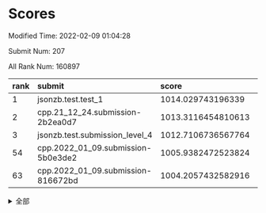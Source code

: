 # Scores

Modified Time: 2022-02-09 01:04:28

Submit Num: 207

All Rank Num: 160897

| rank |               submit               |       score        |       sigma        | pk_num |
| :--- | :--------------------------------- | :----------------- | :----------------- | :----- |
| 1    | jsonzb.test.test_1                 | 1014.029743196339  | 0.8441676285214474 | 3115   |
| 2    | cpp.21_12_24.submission-2b2ea0d7   | 1013.3116454810613 | 0.8155314457125864 | 3109   |
| 3    | jsonzb.test.submission_level_4     | 1012.7106736567764 | 0.8110392959649052 | 3111   |
| 54   | cpp.2022_01_09.submission-5b0e3de2 | 1005.9382472523824 | 0.7329055121676442 | 3109   |
| 63   | cpp.2022_01_09.submission-816672bd | 1004.2057432582916 | 0.7295030984491327 | 3111   |


<details>
<summary>全部</summary>

| rank |                 submit                 |       score        |       sigma        | pk_num |
| :--- | :------------------------------------- | :----------------- | :----------------- | :----- |
| 1    | jsonzb.test.test_1                     | 1014.029743196339  | 0.8441676285214474 | 3115   |
| 2    | cpp.21_12_24.submission-2b2ea0d7       | 1013.3116454810613 | 0.8155314457125864 | 3109   |
| 3    | jsonzb.test.submission_level_4         | 1012.7106736567764 | 0.8110392959649052 | 3111   |
| 4    | gobigger.level_3.submission_level_3_43 | 1011.5727225908316 | 0.7778915283009978 | 3106   |
| 5    | gobigger.level_3.submission_level_3_5  | 1011.4036725396237 | 0.7595567878722368 | 3117   |
| 6    | gobigger.level_3.submission_level_3_18 | 1011.3345157712591 | 0.772563855709299  | 3111   |
| 7    | gobigger.level_3.submission_level_3_19 | 1011.3176302111366 | 0.7679579385841331 | 3111   |
| 8    | gobigger.level_3.submission_level_3_38 | 1011.0963529615074 | 0.7894866397401722 | 3112   |
| 9    | gobigger.level_3.submission_level_3_44 | 1010.9274189808871 | 0.7608382535532311 | 3112   |
| 10   | gobigger.level_3.submission_level_3_13 | 1010.9051327923038 | 0.7813741654668981 | 3111   |
| 11   | gobigger.level_3.submission_level_3_11 | 1010.8608200331449 | 0.7720045117423027 | 3112   |
| 12   | gobigger.level_3.submission_level_3_16 | 1010.8210593693469 | 0.7391517548954946 | 3111   |
| 13   | gobigger.level_3.submission_level_3_24 | 1010.7243008794799 | 0.7703555981395545 | 3102   |
| 14   | gobigger.level_3.submission_level_3_30 | 1010.6896857405852 | 0.7570611125435167 | 3112   |
| 15   | gobigger.level_3.submission_level_3_6  | 1010.6388980008419 | 0.7965325680402632 | 3111   |
| 16   | gobigger.level_3.submission_level_3_33 | 1010.4989234525638 | 0.7797837433353946 | 3108   |
| 17   | gobigger.level_3.submission_level_3_35 | 1010.4284550253741 | 0.7554555181198785 | 3103   |
| 18   | gobigger.level_3.submission_level_3_15 | 1010.409652355693  | 0.7692349028651404 | 3107   |
| 19   | gobigger.level_3.submission_level_3_27 | 1010.4013897946694 | 0.7596091395325892 | 3112   |
| 20   | gobigger.level_3.submission_level_3_22 | 1010.3250415284958 | 0.7790054095609438 | 3110   |
| 21   | gobigger.level_3.submission_level_3_40 | 1010.306522874512  | 0.7468098741395992 | 3105   |
| 22   | gobigger.level_3.submission_level_3_32 | 1010.2657020616178 | 0.7606907808794706 | 3110   |
| 23   | gobigger.level_3.submission_level_3_14 | 1010.2412286191304 | 0.7659388612648597 | 3110   |
| 24   | gobigger.level_3.submission_level_3_2  | 1010.2349835937612 | 0.7805290947952107 | 3108   |
| 25   | gobigger.level_3.submission_level_3_42 | 1010.1912635230514 | 0.7541314917670648 | 3104   |
| 26   | gobigger.level_3.submission_level_3_48 | 1010.1852651150674 | 0.7505596429839816 | 3112   |
| 27   | gobigger.level_3.submission_level_3_20 | 1010.1235751089414 | 0.7462531648555649 | 3110   |
| 28   | gobigger.level_3.submission_level_3_28 | 1010.0114890445928 | 0.787477254687677  | 3112   |
| 29   | gobigger.level_3.submission_level_3_31 | 1009.9796182956553 | 0.7800804997079304 | 3111   |
| 30   | gobigger.level_3.submission_level_3_0  | 1009.951004392199  | 0.7687901491893248 | 3107   |
| 31   | gobigger.level_3.submission_level_3_4  | 1009.8446772524559 | 0.7630305352634525 | 3108   |
| 32   | gobigger.level_3.submission_level_3_17 | 1009.8427459531382 | 0.7894488188014195 | 3105   |
| 33   | gobigger.level_3.submission_level_3_47 | 1009.8225066695522 | 0.7693017820641985 | 3111   |
| 34   | gobigger.level_3.submission_level_3_10 | 1009.7362001341261 | 0.7499174615329238 | 3113   |
| 35   | gobigger.level_3.submission_level_3_46 | 1009.7307548889578 | 0.7528383211406047 | 3111   |
| 36   | gobigger.level_3.submission_level_3_25 | 1009.7200755185128 | 0.7545142037074967 | 3109   |
| 37   | gobigger.level_3.submission_level_3_36 | 1009.626687836328  | 0.7613274850016502 | 3105   |
| 38   | gobigger.level_3.submission_level_3_29 | 1009.5572608343211 | 0.7412976728183444 | 3109   |
| 39   | gobigger.level_3.submission_level_3_26 | 1009.4487853464055 | 0.7703143139759767 | 3111   |
| 40   | gobigger.level_3.submission_level_3_23 | 1009.4026829785167 | 0.7548288375806659 | 3112   |
| 41   | gobigger.level_3.submission_level_3_7  | 1009.3644789974713 | 0.750067502739667  | 3112   |
| 42   | gobigger.level_3.submission_level_3_9  | 1009.3316467661466 | 0.763159391567993  | 3113   |
| 43   | gobigger.level_3.submission_level_3_21 | 1009.2294814400605 | 0.7487022603289475 | 3105   |
| 44   | gobigger.level_3.submission_level_3_1  | 1009.198354672436  | 0.7733331200088113 | 3106   |
| 45   | gobigger.level_3.submission_level_3_39 | 1009.1738110250382 | 0.7454417149559552 | 3112   |
| 46   | gobigger.level_3.submission_level_3_3  | 1009.0300067060703 | 0.7546708784842568 | 3109   |
| 47   | gobigger.level_3.submission_level_3_12 | 1009.0025070581264 | 0.7540900946366801 | 3106   |
| 48   | gobigger.level_3.submission_level_3_34 | 1008.9483799594528 | 0.7501544607335842 | 3106   |
| 49   | gobigger.level_3.submission_level_3_41 | 1008.9409579295949 | 0.7525743222196298 | 3112   |
| 50   | gobigger.level_3.submission_level_3_45 | 1008.8762875329852 | 0.7358394773504978 | 3104   |
| 51   | gobigger.level_3.submission_level_3_49 | 1008.8700642785694 | 0.7513919856835961 | 3107   |
| 52   | gobigger.level_3.submission_level_3_8  | 1008.7859768030296 | 0.7371056026013698 | 3108   |
| 53   | gobigger.level_3.submission_level_3_37 | 1008.0757011513932 | 0.7484567528162953 | 3111   |
| 54   | cpp.2022_01_09.submission-5b0e3de2     | 1005.9382472523824 | 0.7329055121676442 | 3109   |
| 55   | gobigger.level_1.submission_level_1_28 | 1004.7287600658808 | 0.7276366979083855 | 3108   |
| 56   | gobigger.level_1.submission_level_1_19 | 1004.4860469966355 | 0.7271729928318251 | 3111   |
| 57   | gobigger.level_1.submission_level_1_5  | 1004.4209343034476 | 0.7149975212775814 | 3105   |
| 58   | gobigger.level_1.submission_level_1_34 | 1004.3782980084982 | 0.7100108578536808 | 3108   |
| 59   | gobigger.level_1.submission_level_1_23 | 1004.3133084101692 | 0.7326024454936948 | 3107   |
| 60   | gobigger.level_1.submission_level_1_30 | 1004.2880036781212 | 0.7176655274723985 | 3103   |
| 61   | gobigger.level_1.submission_level_1_24 | 1004.2594537959337 | 0.7131149587542148 | 3103   |
| 62   | gobigger.level_1.submission_level_1_8  | 1004.2091417158442 | 0.7218346259743098 | 3106   |
| 63   | cpp.2022_01_09.submission-816672bd     | 1004.2057432582916 | 0.7295030984491327 | 3111   |
| 64   | gobigger.level_1.submission_level_1_38 | 1004.1296568086995 | 0.7255162278566107 | 3106   |
| 65   | gobigger.level_1.submission_level_1_0  | 1004.1066438087566 | 0.7247505390137856 | 3108   |
| 66   | gobigger.level_1.submission_level_1_18 | 1004.0367472428719 | 0.7246348530999381 | 3116   |
| 67   | gobigger.level_1.submission_level_1_35 | 1003.9287836678114 | 0.7215807591552669 | 3111   |
| 68   | gobigger.level_1.submission_level_1_39 | 1003.8083070316582 | 0.7132242784206425 | 3111   |
| 69   | gobigger.level_1.submission_level_1_41 | 1003.8020582023803 | 0.721487990109432  | 3109   |
| 70   | gobigger.level_1.submission_level_1_37 | 1003.7451429865354 | 0.7165268064363364 | 3108   |
| 71   | gobigger.level_1.submission_level_1_43 | 1003.7267932790014 | 0.7150482489613459 | 3109   |
| 72   | gobigger.level_1.submission_level_1_7  | 1003.539688519103  | 0.7225397638043256 | 3109   |
| 73   | gobigger.level_1.submission_level_1_4  | 1003.5324119345039 | 0.7376976220935516 | 3111   |
| 74   | gobigger.level_1.submission_level_1_9  | 1003.4515587380582 | 0.7082659286770806 | 3107   |
| 75   | gobigger.level_1.submission_level_1_45 | 1003.4441311325704 | 0.7269831808954622 | 3107   |
| 76   | gobigger.level_1.submission_level_1_26 | 1003.3690330210217 | 0.7191857160174854 | 3111   |
| 77   | gobigger.level_1.submission_level_1_25 | 1003.3565589971896 | 0.7160078840538086 | 3110   |
| 78   | gobigger.level_1.submission_level_1_11 | 1003.3279789969786 | 0.7198856893821037 | 3101   |
| 79   | gobigger.level_1.submission_level_1_33 | 1003.3000570978081 | 0.7068963971262531 | 3114   |
| 80   | gobigger.level_1.submission_level_1_6  | 1003.2824050430061 | 0.7137263303843666 | 3109   |
| 81   | gobigger.level_1.submission_level_1_42 | 1003.2381449249458 | 0.7064636511914989 | 3105   |
| 82   | gobigger.level_1.submission_level_1_36 | 1003.2277596838694 | 0.7171280689221234 | 3106   |
| 83   | gobigger.level_1.submission_level_1_31 | 1003.1276733196121 | 0.7115513937005521 | 3106   |
| 84   | gobigger.level_1.submission_level_1_1  | 1003.1049035289838 | 0.724306957881955  | 3109   |
| 85   | gobigger.level_1.submission_level_1_17 | 1003.0627421453363 | 0.7345600636379862 | 3106   |
| 86   | gobigger.level_1.submission_level_1_32 | 1003.0329054940502 | 0.7258425234062083 | 3111   |
| 87   | gobigger.level_1.submission_level_1_13 | 1002.9998229376409 | 0.7160889504883439 | 3112   |
| 88   | gobigger.level_1.submission_level_1_22 | 1002.9711164201335 | 0.7157536995333942 | 3110   |
| 89   | gobigger.level_1.submission_level_1_46 | 1002.9102398307097 | 0.7144310120518808 | 3111   |
| 90   | gobigger.level_1.submission_level_1_29 | 1002.8112595502608 | 0.7151321858509903 | 3102   |
| 91   | gobigger.level_1.submission_level_1_3  | 1002.781637956811  | 0.7121964027909747 | 3107   |
| 92   | gobigger.level_1.submission_level_1_16 | 1002.7801072413337 | 0.7176303607648004 | 3114   |
| 93   | gobigger.level_1.submission_level_1_48 | 1002.7575853795    | 0.7062161733048999 | 3110   |
| 94   | gobigger.level_1.submission_level_1_40 | 1002.7223916615228 | 0.726363400659846  | 3111   |
| 95   | gobigger.level_1.submission_level_1_49 | 1002.7219368493118 | 0.7201058576856171 | 3111   |
| 96   | gobigger.level_1.submission_level_1_21 | 1002.6922351266475 | 0.7126910893975743 | 3108   |
| 97   | gobigger.level_1.submission_level_1_15 | 1002.5953593064224 | 0.7067600105946771 | 3110   |
| 98   | gobigger.level_1.submission_level_1_14 | 1002.5858479158782 | 0.7094522734792188 | 3111   |
| 99   | gobigger.level_1.submission_level_1_10 | 1002.5223439874952 | 0.7266047727058869 | 3110   |
| 100  | gobigger.level_1.submission_level_1_44 | 1002.4823743099391 | 0.7230389475837181 | 3110   |
| 101  | gobigger.level_1.submission_level_1_27 | 1002.0996848538812 | 0.7055039465719417 | 3106   |
| 102  | gobigger.level_1.submission_level_1_2  | 1002.0853714670847 | 0.7082718921899469 | 3106   |
| 103  | gobigger.level_1.submission_level_1_20 | 1002.0332450856492 | 0.7178220796763635 | 3108   |
| 104  | gobigger.level_1.submission_level_1_12 | 1001.9868131828516 | 0.7221424209374095 | 3109   |
| 105  | gobigger.level_1.submission_level_1_47 | 1001.8401574365434 | 0.7126050763031675 | 3114   |
| 106  | gobigger.random.submission_random_43   | 997.6733226395456  | 0.7203876914736366 | 3110   |
| 107  | gobigger.random.submission_random_23   | 997.3977040367655  | 0.7107115234862575 | 3105   |
| 108  | gobigger.random.submission_random_48   | 997.3796528123171  | 0.7056722540872249 | 3110   |
| 109  | gobigger.random.submission_random_39   | 997.0901590203567  | 0.7141407794644586 | 3105   |
| 110  | gobigger.random.submission_random_14   | 997.0854615219464  | 0.6990554673204183 | 3110   |
| 111  | gobigger.random.submission_random_10   | 997.0579495384461  | 0.7117331477626294 | 3102   |
| 112  | gobigger.random.submission_random_0    | 997.0442778849551  | 0.7047178081305349 | 3108   |
| 113  | gobigger.random.submission_random_44   | 996.974088425212   | 0.6924561751042544 | 3113   |
| 114  | gobigger.random.submission_random_29   | 996.9198650231798  | 0.7053826205203596 | 3104   |
| 115  | gobigger.random.submission_random_35   | 996.8230490694634  | 0.705396091282665  | 3109   |
| 116  | gobigger.random.submission_random_19   | 996.7027122633851  | 0.7062797602285086 | 3110   |
| 117  | gobigger.random.submission_random_11   | 996.6921259387926  | 0.7254864917057063 | 3111   |
| 118  | gobigger.random.submission_random_36   | 996.4111529953855  | 0.7227744547285434 | 3109   |
| 119  | gobigger.random.submission_random_27   | 996.2804750161407  | 0.7053056063762156 | 3110   |
| 120  | gobigger.random.submission_random_2    | 996.2582931950242  | 0.714073261181745  | 3114   |
| 121  | gobigger.random.submission_random_46   | 996.0940961283566  | 0.7108776027513471 | 3109   |
| 122  | gobigger.random.submission_random_37   | 996.067870972374   | 0.7125847216634993 | 3110   |
| 123  | gobigger.random.submission_random_31   | 996.0456493265201  | 0.7027336259648058 | 3109   |
| 124  | gobigger.random.submission_random_21   | 996.004995141491   | 0.6992337623913519 | 3102   |
| 125  | gobigger.random.submission_random_49   | 995.8884266160362  | 0.7106353250725634 | 3111   |
| 126  | gobigger.random.submission_random_12   | 995.8746759079954  | 0.7086940443928088 | 3112   |
| 127  | gobigger.random.submission_random_47   | 995.825065177485   | 0.7059096560808601 | 3108   |
| 128  | gobigger.random.submission_random_33   | 995.8161471884591  | 0.7057787037196152 | 3106   |
| 129  | gobigger.random.submission_random_16   | 995.8106243475358  | 0.7076578790899504 | 3111   |
| 130  | gobigger.random.submission_random_22   | 995.8101491941026  | 0.7109276475029354 | 3110   |
| 131  | gobigger.random.submission_random_15   | 995.777324226893   | 0.7118339784301525 | 3107   |
| 132  | gobigger.random.submission_random_45   | 995.7407306570475  | 0.7125022433815162 | 3108   |
| 133  | gobigger.random.submission_random_4    | 995.566204494979   | 0.7171588396399824 | 3111   |
| 134  | gobigger.random.submission_random_17   | 995.5537357282095  | 0.7210731614731766 | 3110   |
| 135  | gobigger.random.submission_random_30   | 995.531379826765   | 0.6952162390903103 | 3111   |
| 136  | gobigger.random.submission_random_38   | 995.5010966308005  | 0.7257244366796546 | 3107   |
| 137  | gobigger.random.submission_random_24   | 995.4342490337324  | 0.7228458617829455 | 3112   |
| 138  | gobigger.random.submission_random_25   | 995.4254472839979  | 0.7101341038447647 | 3106   |
| 139  | gobigger.random.submission_random_26   | 995.4203533209047  | 0.7076564719952501 | 3111   |
| 140  | gobigger.random.submission_random_41   | 995.4065538538129  | 0.7054251435810238 | 3106   |
| 141  | gobigger.random.submission_random_6    | 995.3782492411652  | 0.7137968937811213 | 3114   |
| 142  | gobigger.random.submission_random_40   | 995.3536447336144  | 0.7280972959378225 | 3109   |
| 143  | gobigger.random.submission_random_9    | 995.332089921514   | 0.7079680132265525 | 3109   |
| 144  | gobigger.random.submission_random_8    | 995.3254720037311  | 0.7231508402906167 | 3109   |
| 145  | gobigger.random.submission_random_3    | 995.2785975287936  | 0.6980847424574361 | 3109   |
| 146  | gobigger.random.submission_random_28   | 994.9841916391298  | 0.7105902088116084 | 3108   |
| 147  | gobigger.random.submission_random_13   | 994.877256609418   | 0.7139974187962037 | 3109   |
| 148  | gobigger.random.submission_random_5    | 994.8297898901919  | 0.7158973544026984 | 3108   |
| 149  | gobigger.random.submission_random_34   | 994.7893949622954  | 0.7202585296887153 | 3111   |
| 150  | gobigger.random.submission_random_7    | 994.7749931952446  | 0.7209364997388279 | 3110   |
| 151  | gobigger.random.submission_random_32   | 994.6786587603029  | 0.7109034056472425 | 3110   |
| 152  | gobigger.random.submission_random_42   | 994.3049183208437  | 0.7142137996434013 | 3107   |
| 153  | gobigger.random.submission_random_18   | 994.2678607498038  | 0.716837076674723  | 3110   |
| 154  | gobigger.random.submission_random_20   | 994.1680653923588  | 0.7222960694152274 | 3110   |
| 155  | gobigger.level_2.submission_level_2_17 | 994.110925530466   | 0.7332103703066    | 3111   |
| 156  | gobigger.random.submission_random_1    | 993.7846923925771  | 0.710508026892423  | 3113   |
| 157  | gobigger.level_2.submission_level_2_12 | 993.5701548714253  | 0.7413793063800621 | 3107   |
| 158  | gobigger.level_2.submission_level_2_37 | 993.565311320666   | 0.7346329618647434 | 3109   |
| 159  | gobigger.level_2.submission_level_2_26 | 993.4443537022746  | 0.7251203041337014 | 3109   |
| 160  | gobigger.level_2.submission_level_2_40 | 993.3336967203322  | 0.7340922824446012 | 3112   |
| 161  | gobigger.level_2.submission_level_2_29 | 993.2422191160481  | 0.7551449109153475 | 3105   |
| 162  | gobigger.level_2.submission_level_2_14 | 993.1897454415805  | 0.7299841731716985 | 3111   |
| 163  | gobigger.level_2.submission_level_2_10 | 993.1584291989055  | 0.7365661304899059 | 3114   |
| 164  | gobigger.level_2.submission_level_2_20 | 993.1231242221609  | 0.729561760998109  | 3106   |
| 165  | gobigger.level_2.submission_level_2_42 | 992.9131950507202  | 0.7453921704491535 | 3103   |
| 166  | gobigger.level_2.submission_level_2_49 | 992.8745745729364  | 0.7406401011323569 | 3103   |
| 167  | gobigger.level_2.submission_level_2_0  | 992.6688750074953  | 0.7317635575760427 | 3112   |
| 168  | gobigger.level_2.submission_level_2_45 | 992.6471652276275  | 0.7490600602206922 | 3109   |
| 169  | gobigger.level_2.submission_level_2_30 | 992.6371373055491  | 0.7461624636597501 | 3105   |
| 170  | gobigger.level_2.submission_level_2_31 | 992.5273391285676  | 0.7580097328964142 | 3115   |
| 171  | gobigger.level_2.submission_level_2_4  | 992.4909804653026  | 0.744088059455591  | 3108   |
| 172  | gobigger.level_2.submission_level_2_25 | 992.4860226578636  | 0.7380150597109755 | 3108   |
| 173  | gobigger.level_2.submission_level_2_44 | 992.3239616722184  | 0.7664714039610653 | 3111   |
| 174  | gobigger.level_2.submission_level_2_27 | 992.3091929762727  | 0.7462595866636351 | 3106   |
| 175  | gobigger.level_2.submission_level_2_8  | 992.2911646726805  | 0.7271203694377838 | 3114   |
| 176  | gobigger.level_2.submission_level_2_24 | 992.2308042321074  | 0.7379606191278808 | 3112   |
| 177  | gobigger.level_2.submission_level_2_23 | 992.1953518781714  | 0.7471576128705271 | 3113   |
| 178  | gobigger.level_2.submission_level_2_48 | 992.1406963321024  | 0.741717396429325  | 3111   |
| 179  | gobigger.level_2.submission_level_2_33 | 992.1350826818011  | 0.7361596542440338 | 3102   |
| 180  | gobigger.level_2.submission_level_2_47 | 992.133234727038   | 0.7601146860267446 | 3115   |
| 181  | gobigger.level_2.submission_level_2_13 | 992.1095346860869  | 0.7380629452635352 | 3110   |
| 182  | gobigger.level_2.submission_level_2_6  | 992.0775722313876  | 0.7344553062605853 | 3109   |
| 183  | gobigger.level_2.submission_level_2_46 | 992.0139277458014  | 0.7296997243646192 | 3108   |
| 184  | gobigger.level_2.submission_level_2_22 | 992.0065706436096  | 0.7628334818505639 | 3109   |
| 185  | gobigger.level_2.submission_level_2_5  | 992.000235920276   | 0.733845883739465  | 3110   |
| 186  | gobigger.level_2.submission_level_2_35 | 991.9580644937726  | 0.7404808227499742 | 3111   |
| 187  | gobigger.level_2.submission_level_2_11 | 991.8807625637697  | 0.7533505213682551 | 3104   |
| 188  | gobigger.level_2.submission_level_2_36 | 991.8472502529974  | 0.7284556853101852 | 3111   |
| 189  | gobigger.level_2.submission_level_2_19 | 991.8003070986363  | 0.7502921253898139 | 3112   |
| 190  | gobigger.level_2.submission_level_2_32 | 991.785998057127   | 0.7385659826298074 | 3115   |
| 191  | gobigger.level_2.submission_level_2_1  | 991.7543133098096  | 0.7546553489909101 | 3111   |
| 192  | gobigger.level_2.submission_level_2_7  | 991.5205403681811  | 0.7415314108444935 | 3110   |
| 193  | gobigger.level_2.submission_level_2_21 | 991.4888698361087  | 0.7403612328191935 | 3109   |
| 194  | gobigger.level_2.submission_level_2_9  | 991.4302039037078  | 0.7561643485729853 | 3104   |
| 195  | gobigger.level_2.submission_level_2_18 | 991.2887300429312  | 0.7611610502464793 | 3113   |
| 196  | gobigger.level_2.submission_level_2_34 | 991.1934675142872  | 0.7452140029921116 | 3110   |
| 197  | gobigger.level_2.submission_level_2_16 | 990.8562340139532  | 0.7323133450907815 | 3111   |
| 198  | gobigger.level_2.submission_level_2_3  | 990.7497217773938  | 0.7553951763119665 | 3108   |
| 199  | gobigger.level_2.submission_level_2_38 | 990.7273181313824  | 0.74639772071385   | 3112   |
| 200  | gobigger.level_2.submission_level_2_39 | 990.6966094472244  | 0.7558619636500228 | 3107   |
| 201  | gobigger.level_2.submission_level_2_43 | 990.6847908180846  | 0.7791356244611882 | 3113   |
| 202  | gobigger.level_2.submission_level_2_41 | 990.5656776899953  | 0.7736643361410867 | 3108   |
| 203  | gobigger.level_2.submission_level_2_2  | 990.5132473639567  | 0.7570928223721071 | 3111   |
| 204  | gobigger.level_2.submission_level_2_28 | 990.3962994304421  | 0.7400069386915968 | 3110   |
| 205  | gobigger.level_2.submission_level_2_15 | 989.670540331975   | 0.7777975505796771 | 3107   |
| 206  | gobigger.none.submission_none_0        | 977.8920685383259  | 1.3560970860508965 | 3109   |
| 207  | gobigger.none.submission_none_1        | 975.102772887963   | 1.5467701593453296 | 3107   |

</details>